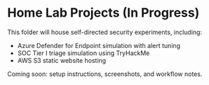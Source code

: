 # Home Lab Projects (In Progress)

This folder will house self-directed security experiments, including:
- Azure Defender for Endpoint simulation with alert tuning
- SOC Tier I triage simulation using TryHackMe
- AWS S3 static website hosting

Coming soon: setup instructions, screenshots, and workflow notes.
